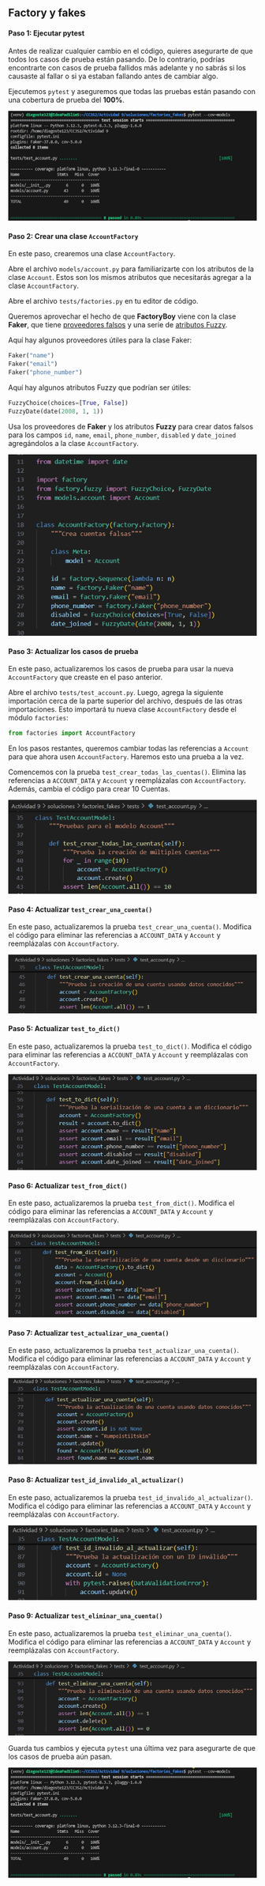 ## Factory y fakes

#### Paso 1: Ejecutar pytest

Antes de realizar cualquier cambio en el código, quieres asegurarte de que todos los casos de prueba están pasando. De lo contrario, podrías encontrarte con casos de prueba fallidos más adelante y no sabrás si los causaste al fallar o si ya estaban fallando antes de cambiar algo.

Ejecutemos `pytest` y aseguremos que todas las pruebas están pasando con una cobertura de prueba del **100%**.

![](../../evidencias/capturas/26.png)

#### Paso 2: Crear una clase `AccountFactory`

En este paso, crearemos una clase `AccountFactory`.

Abre el archivo `models/account.py` para familiarizarte con los atributos de la clase `Account`. Estos son los mismos atributos que necesitarás agregar a la clase `AccountFactory`.

Abre el archivo `tests/factories.py` en tu editor de código.

Queremos aprovechar el hecho de que **FactoryBoy** viene con la clase **Faker**, que tiene [proveedores falsos](https://faker.readthedocs.io/en/master/providers/baseprovider.html) y una serie de [atributos Fuzzy](https://factoryboy.readthedocs.io/en/stable/fuzzy.html).

Aquí hay algunos proveedores útiles para la clase Faker:

```python
Faker("name")
Faker("email")
Faker("phone_number")
```

Aquí hay algunos atributos Fuzzy que podrían ser útiles:

```python
FuzzyChoice(choices=[True, False])
FuzzyDate(date(2008, 1, 1))
```

Usa los proveedores de **Faker** y los atributos **Fuzzy** para crear datos falsos para los campos `id`, `name`, `email`, `phone_number`, `disabled` y `date_joined` agregándolos a la clase `AccountFactory`.

![](../../evidencias/capturas/18.png)

#### Paso 3: Actualizar los casos de prueba

En este paso, actualizaremos los casos de prueba para usar la nueva `AccountFactory` que creaste en el paso anterior.

Abre el archivo `tests/test_account.py`. Luego, agrega la siguiente importación cerca de la parte superior del archivo, después de las otras importaciones. Esto importará tu nueva clase `AccountFactory` desde el módulo `factories`:

```python
from factories import AccountFactory
```

En los pasos restantes, queremos cambiar todas las referencias a `Account` para que ahora usen `AccountFactory`. Haremos esto una prueba a la vez.

Comencemos con la prueba `test_crear_todas_las_cuentas()`. Elimina las referencias a `ACCOUNT_DATA` y `Account` y reemplázalas con `AccountFactory`. Además, cambia el código para crear 10 Cuentas.

![](../../evidencias/capturas/19.png)

#### Paso 4: Actualizar `test_crear_una_cuenta()`

En este paso, actualizaremos la prueba `test_crear_una_cuenta()`. Modifica el código para eliminar las referencias a `ACCOUNT_DATA` y `Account` y reemplázalas con `AccountFactory`.

![](../../evidencias/capturas/20.png)

#### Paso 5: Actualizar `test_to_dict()`

En este paso, actualizaremos la prueba `test_to_dict()`. Modifica el código para eliminar las referencias a `ACCOUNT_DATA` y `Account` y reemplázalas con `AccountFactory`.

![](../../evidencias/capturas/21.png)

#### Paso 6: Actualizar `test_from_dict()`

En este paso, actualizaremos la prueba `test_from_dict()`. Modifica el código para eliminar las referencias a `ACCOUNT_DATA` y `Account` y reemplázalas con `AccountFactory`.

![](../../evidencias/capturas/22.png)

#### Paso 7: Actualizar `test_actualizar_una_cuenta()`

En este paso, actualizaremos la prueba `test_actualizar_una_cuenta()`. Modifica el código para eliminar las referencias a `ACCOUNT_DATA` y `Account` y reemplázalas con `AccountFactory`.

![](../../evidencias/capturas/23.png)

#### Paso 8: Actualizar `test_id_invalido_al_actualizar()`

En este paso, actualizaremos la prueba `test_id_invalido_al_actualizar()`. Modifica el código para eliminar las referencias a `ACCOUNT_DATA` y `Account` y reemplázalas con `AccountFactory`.

![](../../evidencias/capturas/24.png)

#### Paso 9: Actualizar `test_eliminar_una_cuenta()`

En este paso, actualizaremos la prueba `test_eliminar_una_cuenta()`. Modifica el código para eliminar las referencias a `ACCOUNT_DATA` y `Account` y reemplázalas con `AccountFactory`.

![](../../evidencias/capturas/25.png)

Guarda tus cambios y ejecuta `pytest` una última vez para asegurarte de que los casos de prueba aún pasan.

![](../../evidencias/capturas/26.png)
